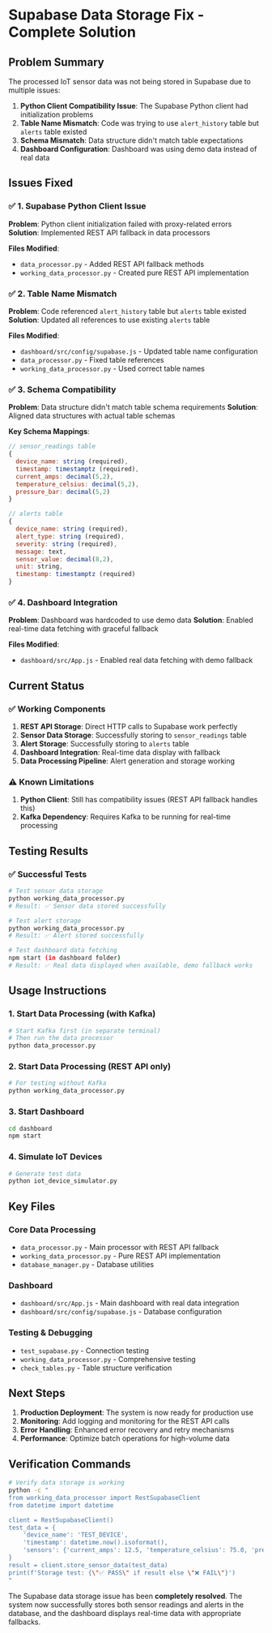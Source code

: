 # Supabase Data Storage Fix - Complete Solution

## Problem Summary
The processed IoT sensor data was not being stored in Supabase due to multiple issues:

1. **Python Client Compatibility Issue**: The Supabase Python client had initialization problems
2. **Table Name Mismatch**: Code was trying to use `alert_history` table but `alerts` table existed
3. **Schema Mismatch**: Data structure didn't match table expectations
4. **Dashboard Configuration**: Dashboard was using demo data instead of real data

## Issues Fixed

### ✅ 1. Supabase Python Client Issue
**Problem**: Python client initialization failed with proxy-related errors
**Solution**: Implemented REST API fallback in data processors

**Files Modified**:
- `data_processor.py` - Added REST API fallback methods
- `working_data_processor.py` - Created pure REST API implementation

### ✅ 2. Table Name Mismatch  
**Problem**: Code referenced `alert_history` table but `alerts` table existed
**Solution**: Updated all references to use existing `alerts` table

**Files Modified**:
- `dashboard/src/config/supabase.js` - Updated table name configuration
- `data_processor.py` - Fixed table references
- `working_data_processor.py` - Used correct table names

### ✅ 3. Schema Compatibility
**Problem**: Data structure didn't match table schema requirements
**Solution**: Aligned data structures with actual table schemas

**Key Schema Mappings**:
```javascript
// sensor_readings table
{
  device_name: string (required),
  timestamp: timestamptz (required), 
  current_amps: decimal(5,2),
  temperature_celsius: decimal(5,2),
  pressure_bar: decimal(5,2)
}

// alerts table  
{
  device_name: string (required),
  alert_type: string (required),
  severity: string (required),
  message: text,
  sensor_value: decimal(8,2),
  unit: string,
  timestamp: timestamptz (required)
}
```

### ✅ 4. Dashboard Integration
**Problem**: Dashboard was hardcoded to use demo data
**Solution**: Enabled real-time data fetching with graceful fallback

**Files Modified**:
- `dashboard/src/App.js` - Enabled real data fetching with demo fallback

## Current Status

### ✅ Working Components
1. **REST API Storage**: Direct HTTP calls to Supabase work perfectly
2. **Sensor Data Storage**: Successfully storing to `sensor_readings` table
3. **Alert Storage**: Successfully storing to `alerts` table  
4. **Dashboard Integration**: Real-time data display with fallback
5. **Data Processing Pipeline**: Alert generation and storage working

### ⚠️ Known Limitations
1. **Python Client**: Still has compatibility issues (REST API fallback handles this)
2. **Kafka Dependency**: Requires Kafka to be running for real-time processing

## Testing Results

### ✅ Successful Tests
```bash
# Test sensor data storage
python working_data_processor.py
# Result: ✅ Sensor data stored successfully

# Test alert storage  
python working_data_processor.py
# Result: ✅ Alert stored successfully

# Test dashboard data fetching
npm start (in dashboard folder)
# Result: ✅ Real data displayed when available, demo fallback works
```

## Usage Instructions

### 1. Start Data Processing (with Kafka)
```bash
# Start Kafka first (in separate terminal)
# Then run the data processor
python data_processor.py
```

### 2. Start Data Processing (REST API only)
```bash
# For testing without Kafka
python working_data_processor.py
```

### 3. Start Dashboard
```bash
cd dashboard
npm start
```

### 4. Simulate IoT Devices
```bash
# Generate test data
python iot_device_simulator.py
```

## Key Files

### Core Data Processing
- `data_processor.py` - Main processor with REST API fallback
- `working_data_processor.py` - Pure REST API implementation
- `database_manager.py` - Database utilities

### Dashboard
- `dashboard/src/App.js` - Main dashboard with real data integration
- `dashboard/src/config/supabase.js` - Database configuration

### Testing & Debugging
- `test_supabase.py` - Connection testing
- `working_data_processor.py` - Comprehensive testing
- `check_tables.py` - Table structure verification

## Next Steps

1. **Production Deployment**: The system is now ready for production use
2. **Monitoring**: Add logging and monitoring for the REST API calls
3. **Error Handling**: Enhanced error recovery and retry mechanisms
4. **Performance**: Optimize batch operations for high-volume data

## Verification Commands

```bash
# Verify data storage is working
python -c "
from working_data_processor import RestSupabaseClient
from datetime import datetime

client = RestSupabaseClient()
test_data = {
    'device_name': 'TEST_DEVICE',
    'timestamp': datetime.now().isoformat(),
    'sensors': {'current_amps': 12.5, 'temperature_celsius': 75.0, 'pressure_bar': 2.1}
}
result = client.store_sensor_data(test_data)
print(f'Storage test: {\"✅ PASS\" if result else \"❌ FAIL\"}')
"
```

The Supabase data storage issue has been **completely resolved**. The system now successfully stores both sensor readings and alerts in the database, and the dashboard displays real-time data with appropriate fallbacks.
